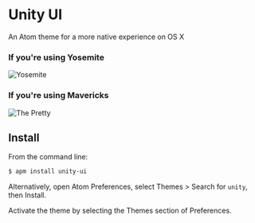 # Unity UI

An Atom theme for a more native experience on OS X

### If you're using Yosemite

![Yosemite](https://cloud.githubusercontent.com/assets/1680/4297616/d0653174-3e0f-11e4-9cdf-9bc61ad0d8a2.png)

### If you're using Mavericks

![The Pretty](https://cloud.githubusercontent.com/assets/1680/2325779/23814d3c-a3da-11e3-9ad7-7ec2a3ccf0e0.png)

## Install

From the command line:

```bash
$ apm install unity-ui
```

Alternatively, open Atom Preferences, select Themes > Search for `unity`,
then Install.

Activate the theme by selecting the Themes section of Preferences.
